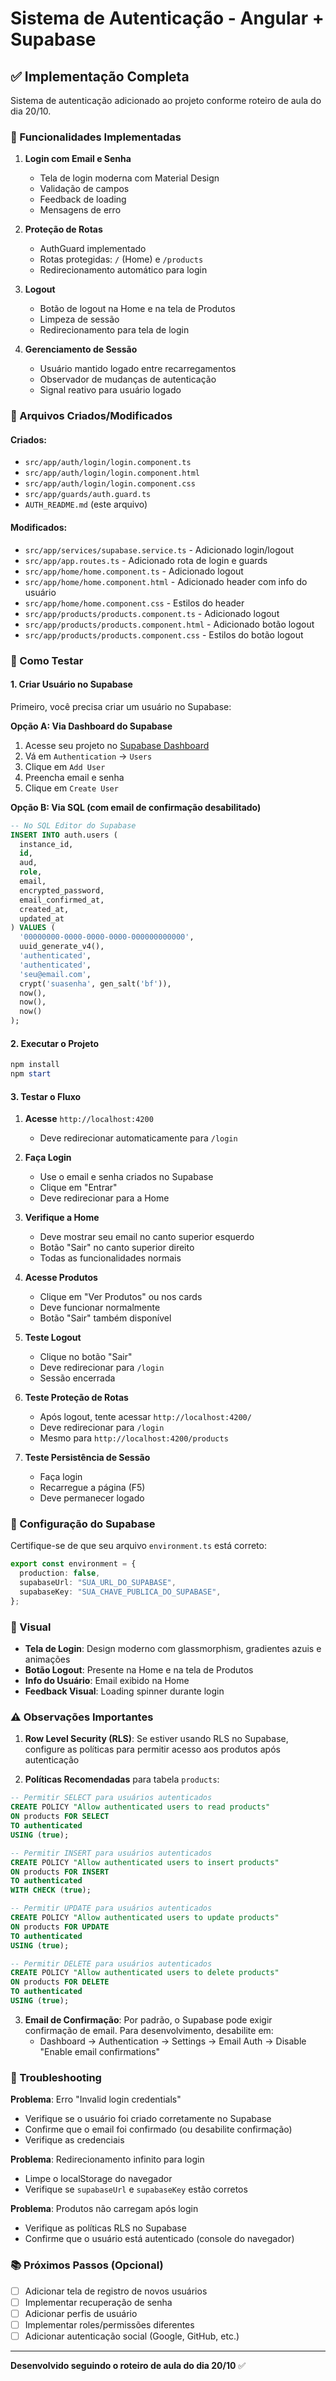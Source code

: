 # Sistema de Autenticação - Angular + Supabase

## ✅ Implementação Completa

Sistema de autenticação adicionado ao projeto conforme roteiro de aula do dia 20/10.

### 🔐 Funcionalidades Implementadas

1. **Login com Email e Senha**

   - Tela de login moderna com Material Design
   - Validação de campos
   - Feedback de loading
   - Mensagens de erro

2. **Proteção de Rotas**

   - AuthGuard implementado
   - Rotas protegidas: `/` (Home) e `/products`
   - Redirecionamento automático para login

3. **Logout**

   - Botão de logout na Home e na tela de Produtos
   - Limpeza de sessão
   - Redirecionamento para tela de login

4. **Gerenciamento de Sessão**
   - Usuário mantido logado entre recarregamentos
   - Observador de mudanças de autenticação
   - Signal reativo para usuário logado

### 📁 Arquivos Criados/Modificados

#### Criados:

- `src/app/auth/login/login.component.ts`
- `src/app/auth/login/login.component.html`
- `src/app/auth/login/login.component.css`
- `src/app/guards/auth.guard.ts`
- `AUTH_README.md` (este arquivo)

#### Modificados:

- `src/app/services/supabase.service.ts` - Adicionado login/logout
- `src/app/app.routes.ts` - Adicionado rota de login e guards
- `src/app/home/home.component.ts` - Adicionado logout
- `src/app/home/home.component.html` - Adicionado header com info do usuário
- `src/app/home/home.component.css` - Estilos do header
- `src/app/products/products.component.ts` - Adicionado logout
- `src/app/products/products.component.html` - Adicionado botão logout
- `src/app/products/products.component.css` - Estilos do botão logout

### 🚀 Como Testar

#### 1. Criar Usuário no Supabase

Primeiro, você precisa criar um usuário no Supabase:

**Opção A: Via Dashboard do Supabase**

1. Acesse seu projeto no [Supabase Dashboard](https://app.supabase.com)
2. Vá em `Authentication` → `Users`
3. Clique em `Add User`
4. Preencha email e senha
5. Clique em `Create User`

**Opção B: Via SQL (com email de confirmação desabilitado)**

```sql
-- No SQL Editor do Supabase
INSERT INTO auth.users (
  instance_id,
  id,
  aud,
  role,
  email,
  encrypted_password,
  email_confirmed_at,
  created_at,
  updated_at
) VALUES (
  '00000000-0000-0000-0000-000000000000',
  uuid_generate_v4(),
  'authenticated',
  'authenticated',
  'seu@email.com',
  crypt('suasenha', gen_salt('bf')),
  now(),
  now(),
  now()
);
```

#### 2. Executar o Projeto

```powershell
npm install
npm start
```

#### 3. Testar o Fluxo

1. **Acesse** `http://localhost:4200`

   - Deve redirecionar automaticamente para `/login`

2. **Faça Login**

   - Use o email e senha criados no Supabase
   - Clique em "Entrar"
   - Deve redirecionar para a Home

3. **Verifique a Home**

   - Deve mostrar seu email no canto superior esquerdo
   - Botão "Sair" no canto superior direito
   - Todas as funcionalidades normais

4. **Acesse Produtos**

   - Clique em "Ver Produtos" ou nos cards
   - Deve funcionar normalmente
   - Botão "Sair" também disponível

5. **Teste Logout**

   - Clique no botão "Sair"
   - Deve redirecionar para `/login`
   - Sessão encerrada

6. **Teste Proteção de Rotas**

   - Após logout, tente acessar `http://localhost:4200/`
   - Deve redirecionar para `/login`
   - Mesmo para `http://localhost:4200/products`

7. **Teste Persistência de Sessão**
   - Faça login
   - Recarregue a página (F5)
   - Deve permanecer logado

### 🔧 Configuração do Supabase

Certifique-se de que seu arquivo `environment.ts` está correto:

```typescript
export const environment = {
  production: false,
  supabaseUrl: "SUA_URL_DO_SUPABASE",
  supabaseKey: "SUA_CHAVE_PUBLICA_DO_SUPABASE",
};
```

### 🎨 Visual

- **Tela de Login**: Design moderno com glassmorphism, gradientes azuis e animações
- **Botão Logout**: Presente na Home e na tela de Produtos
- **Info do Usuário**: Email exibido na Home
- **Feedback Visual**: Loading spinner durante login

### ⚠️ Observações Importantes

1. **Row Level Security (RLS)**: Se estiver usando RLS no Supabase, configure as políticas para permitir acesso aos produtos após autenticação

2. **Políticas Recomendadas** para tabela `products`:

```sql
-- Permitir SELECT para usuários autenticados
CREATE POLICY "Allow authenticated users to read products"
ON products FOR SELECT
TO authenticated
USING (true);

-- Permitir INSERT para usuários autenticados
CREATE POLICY "Allow authenticated users to insert products"
ON products FOR INSERT
TO authenticated
WITH CHECK (true);

-- Permitir UPDATE para usuários autenticados
CREATE POLICY "Allow authenticated users to update products"
ON products FOR UPDATE
TO authenticated
USING (true);

-- Permitir DELETE para usuários autenticados
CREATE POLICY "Allow authenticated users to delete products"
ON products FOR DELETE
TO authenticated
USING (true);
```

3. **Email de Confirmação**: Por padrão, o Supabase pode exigir confirmação de email. Para desenvolvimento, desabilite em:
   - Dashboard → Authentication → Settings → Email Auth → Disable "Enable email confirmations"

### 🐛 Troubleshooting

**Problema**: Erro "Invalid login credentials"

- Verifique se o usuário foi criado corretamente no Supabase
- Confirme que o email foi confirmado (ou desabilite confirmação)
- Verifique as credenciais

**Problema**: Redirecionamento infinito para login

- Limpe o localStorage do navegador
- Verifique se `supabaseUrl` e `supabaseKey` estão corretos

**Problema**: Produtos não carregam após login

- Verifique as políticas RLS no Supabase
- Confirme que o usuário está autenticado (console do navegador)

### 📚 Próximos Passos (Opcional)

- [ ] Adicionar tela de registro de novos usuários
- [ ] Implementar recuperação de senha
- [ ] Adicionar perfis de usuário
- [ ] Implementar roles/permissões diferentes
- [ ] Adicionar autenticação social (Google, GitHub, etc.)

---

**Desenvolvido seguindo o roteiro de aula do dia 20/10** ✅
